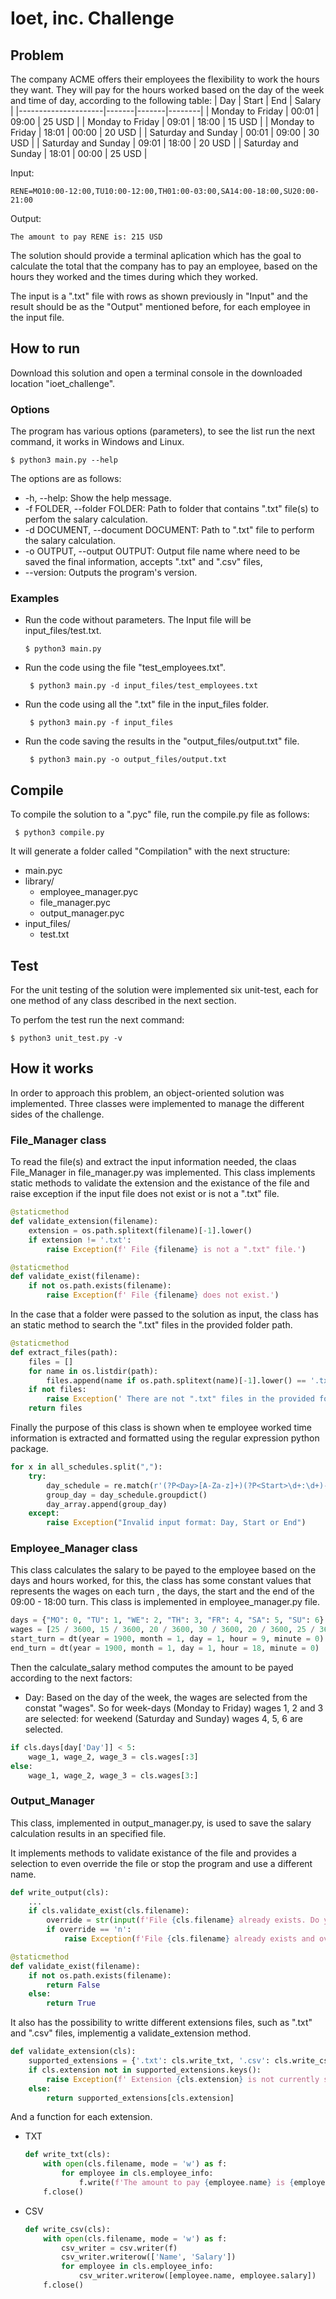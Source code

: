 # Ioet, inc. Challenge

## Problem
The company ACME offers their employees the flexibility to work the hours they want. They will pay for the hours worked based on the day of the week and time of day, according to the following table:
| Day                 | Start | End   | Salary |
|---------------------|-------|-------|--------|
| Monday to Friday    | 00:01 | 09:00 | 25 USD |
| Monday to Friday    | 09:01 | 18:00 | 15 USD |
| Monday to Friday    | 18:01 | 00:00 | 20 USD |
| Saturday and Sunday | 00:01 | 09:00 | 30 USD |
| Saturday and Sunday | 09:01 | 18:00 | 20 USD |
| Saturday and Sunday | 18:01 | 00:00 | 25 USD |

Input:

	RENE=MO10:00-12:00,TU10:00-12:00,TH01:00-03:00,SA14:00-18:00,SU20:00-21:00

Output:

	The amount to pay RENE is: 215 USD

The solution should provide a terminal aplication which has the goal to calculate the total that the company has to pay an employee, based on the hours they worked and the times during which they worked.

The input is a ".txt" file with rows as shown previously in "Input" and the result should be as the "Output" mentioned before, for each employee in the input file.

## How to run
Download this solution and open a terminal console in the downloaded location "ioet_challenge".

### Options
The program has various options (parameters), to see the list run the next command, it works in Windows and Linux.

`$ python3 main.py --help`

The options are as follows:
- -h, --help: Show the help message.
- -f FOLDER, --folder FOLDER: Path to folder that contains ".txt" file(s) to perfom the salary calculation.
- -d DOCUMENT, --document DOCUMENT: Path to ".txt" file to perform the salary calculation.
- -o OUTPUT, --output OUTPUT: Output file name where need to be saved the final information, accepts ".txt" and ".csv" files,
- --version: Outputs the program's version.
### Examples
- Run the code without parameters. The Input file will be input_files/test.txt.

	` $ python3 main.py `
- Run the code using the file "test_employees.txt". 

	` $ python3 main.py -d input_files/test_employees.txt`
- Run the code using all the ".txt" file in the input_files folder.

	` $ python3 main.py -f input_files`
- Run the code saving the results in the "output_files/output.txt" file.

	` $ python3 main.py -o output_files/output.txt`
## Compile
To compile the solution to a ".pyc" file, run the compile.py file as follows:

` $ python3 compile.py`

It will generate a folder called "Compilation" with the next structure:
- main.pyc
- library/
	- employee_manager.pyc
	- file_manager.pyc
	- output_manager.pyc
- input_files/
	- test.txt

## Test
For the unit testing of the solution were implemented six unit-test, each for one method of any class described in the next section.

To perfom the test run the next command:

`$ python3 unit_test.py -v`

## How it works
In order to approach this problem, an object-oriented solution was implemented. Three classes were implemented to manage the different sides of the challenge.

### File_Manager class
To read the file(s) and extract the input information needed, the claas File_Manager in file_manager.py was implemented. This class implements static methods to validate the extension and the existance of the file and raise exception if the input file does not exist or is not a ".txt" file.

```python
@staticmethod
def validate_extension(filename):
	extension = os.path.splitext(filename)[-1].lower()
	if extension != '.txt':
		raise Exception(f' File {filename} is not a ".txt" file.')

@staticmethod
def validate_exist(filename):
	if not os.path.exists(filename):
		raise Exception(f' File {filename} does not exist.')
```

In the case that a folder were passed to the solution as input, the class has an static method to search the ".txt" files in the provided folder path.

```python
@staticmethod
def extract_files(path):
	files = []
	for name in os.listdir(path):
		files.append(name if os.path.splitext(name)[-1].lower() == '.txt' else None)
	if not files:
		raise Exception(' There are not ".txt" files in the provided folder.')
	return files
```

Finally the purpose of this class is shown when te employee worked time information is extracted and formatted using the regular expression python package.

```python
for x in all_schedules.split(","):
	try:
		day_schedule = re.match(r'(?P<Day>[A-Za-z]+)(?P<Start>\d+:\d+)-(?P<End>\d+:\d+)', x)
		group_day = day_schedule.groupdict()
		day_array.append(group_day)
	except:
		raise Exception("Invalid input format: Day, Start or End")
```

### Employee_Manager class

This class calculates the salary to be payed to the employee based on the days and hours worked, for this, the class has some constant values that represents the wages on each turn , the days, the start and the end of the 09:00 - 18:00 turn. This class is implemented in employee_manager.py file.

```python
days = {"MO": 0, "TU": 1, "WE": 2, "TH": 3, "FR": 4, "SA": 5, "SU": 6}
wages = [25 / 3600, 15 / 3600, 20 / 3600, 30 / 3600, 20 / 3600, 25 / 3600]
start_turn = dt(year = 1900, month = 1, day = 1, hour = 9, minute = 0)
end_turn = dt(year = 1900, month = 1, day = 1, hour = 18, minute = 0)
```

Then the calculate_salary method computes the amount to be payed according to the next factors:

- Day: Based on the day of the week, the wages are selected from the constat "wages". So for week-days (Monday to Friday) wages 1, 2 and 3 are selected: for weekend (Saturday and Sunday) wages 4, 5, 6 are selected.

```python
if cls.days[day['Day']] < 5:
	wage_1, wage_2, wage_3 = cls.wages[:3]
else:
	wage_1, wage_2, wage_3 = cls.wages[3:]
```

### Output_Manager

This class, implemented in output_manager.py, is used to save the salary calculation results in an specified file.

It implements methods to validate existance of the file and provides a selection to even override the file or stop the program and use a different name.

```python
def write_output(cls):
	...
	if cls.validate_exist(cls.filename):
		override = str(input(f'File {cls.filename} already exists. Do you want to override it? [y/Y][n/N]: ')).lower()
		if override == 'n':
			raise Exception(f'File {cls.filename} already exists and override was denied. Try another name for the output file.')

@staticmethod
def validate_exist(filename):
	if not os.path.exists(filename):
		return False
	else:
		return True
```

It also has the possibility to writte different extensions files, such as ".txt" and ".csv" files, implementig a validate_extension method.

```python
def validate_extension(cls):
	supported_extensions = {'.txt': cls.write_txt, '.csv': cls.write_csv}
	if cls.extension not in supported_extensions.keys():
		raise Exception(f' Extension {cls.extension} is not currently supported as output.')
	else:
		return supported_extensions[cls.extension]
```

And a function for each extension.

- TXT
	```python
	def write_txt(cls):
		with open(cls.filename, mode = 'w') as f:
			for employee in cls.employee_info:
				f.write(f'The amount to pay {employee.name} is {employee.salary} USD\n')
		f.close()
	```

- CSV
	```python
	def write_csv(cls):
		with open(cls.filename, mode = 'w') as f:
			csv_writer = csv.writer(f)
			csv_writer.writerow(['Name', 'Salary'])
			for employee in cls.employee_info:
				csv_writer.writerow([employee.name, employee.salary])
		f.close()
	```





